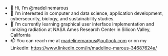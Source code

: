 - 👋 Hi, I’m @madelinemarous
- 👀 I’m interested in computer and data science, application development, cybersecurity, biology, and sustainability studies.
- 🌱 I’m currently learning graphical user interface implementation and ionizing radiation at NASA Ames Research Center in Silicon Valley, California
- 📫 You can reach me at madelinemarous@outlook.com or on my LinkedIn: https://www.linkedin.com/in/madeline-marous-34687624a/
